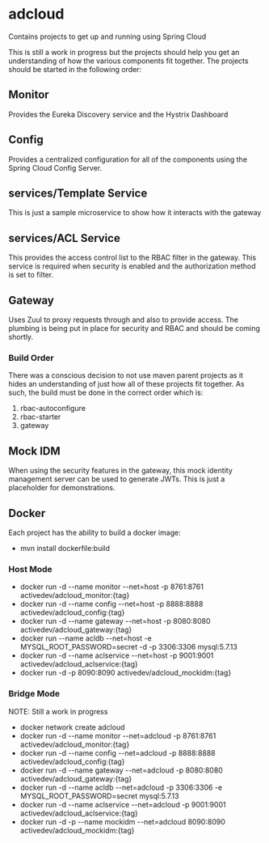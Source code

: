 # adcloud
Contains projects to get up and running using Spring Cloud

This is still a work in progress but the projects should help you get an understanding of how the various components fit together. The projects should be started in the following order:

## Monitor
Provides the Eureka Discovery service and the Hystrix Dashboard

## Config
Provides a centralized configuration for all of the components using the Spring Cloud Config Server.

## services/Template Service
This is just a sample microservice to show how it interacts with the gateway

## services/ACL Service
This provides the access control list to the RBAC filter in the gateway. This service is required when security is enabled and the authorization method is set to filter.

## Gateway
Uses Zuul to proxy requests through and also to provide access. The plumbing is being put in place for security and RBAC and should be coming shortly.

### Build Order
There was a conscious decision to not use maven parent projects as it hides an understanding of just how all of these projects fit together. As such, the build must be done in the correct order which is:

1) rbac-autoconfigure
2) rbac-starter
3) gateway

## Mock IDM
When using the security features in the gateway, this mock identity management server can be used to generate JWTs. This is just a placeholder for demonstrations.


## Docker
Each project has the ability to build a docker image:
* mvn install dockerfile:build

### Host Mode
* docker run -d --name monitor --net=host -p 8761:8761 activedev/adcloud_monitor:{tag}
* docker run -d --name config --net=host -p 8888:8888 activedev/adcloud_config:{tag}
* docker run -d --name gateway --net=host -p 8080:8080 activedev/adcloud_gateway:{tag}
* docker run --name acldb --net=host -e MYSQL_ROOT_PASSWORD=secret -d -p 3306:3306 mysql:5.7.13
* docker run -d --name aclservice --net=host -p 9001:9001 activedev/adcloud_aclservice:{tag}
* docker run -d -p 8090:8090 activedev/adcloud_mockidm:{tag}

### Bridge Mode
NOTE: Still a work in progress

* docker network create adcloud
* docker run -d --name monitor --net=adcloud -p 8761:8761 activedev/adcloud_monitor:{tag}
* docker run -d --name config --net=adcloud -p 8888:8888 activedev/adcloud_config:{tag}
* docker run -d --name gateway --net=adcloud -p 8080:8080 activedev/adcloud_gateway:{tag}
* docker run -d --name acldb --net=adcloud -p 3306:3306 -e MYSQL_ROOT_PASSWORD=secret mysql:5.7.13
* docker run -d --name aclservice --net=adcloud -p 9001:9001 activedev/adcloud_aclservice:{tag}
* docker run -d -p --name mockidm --net=adcloud 8090:8090 activedev/adcloud_mockidm:{tag}

